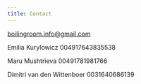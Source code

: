 ```yaml
---
title: Contact
---
```

boilingroom.info@gmail.com

Emilia Kurylowicz
004917643835538

Maru Mushtrieva
00491781981766

Dimitri van den Wittenboer
0031640686139